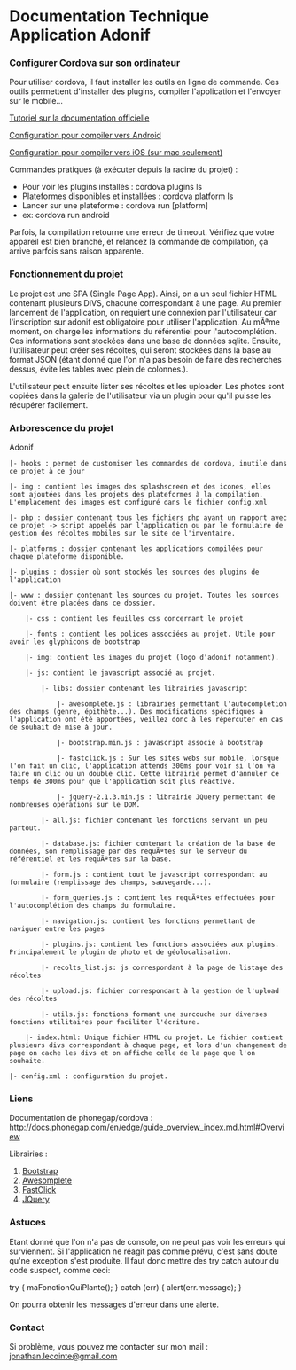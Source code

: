 # Documentation Technique Application Adonif #

### Configurer Cordova sur son ordinateur

Pour utiliser cordova, il faut installer les outils en ligne de commande. Ces outils permettent d'installer des plugins,
compiler l'application et l'envoyer sur le mobile...

[Tutoriel sur la documentation officielle](http://docs.phonegap.com/en/edge/guide_cli_index.md.html#The%20Command-Line%20Interface)

[Configuration pour compiler vers Android](http://docs.phonegap.com/en/edge/guide_platforms_android_index.md.html#Android%20Platform%20Guide)

[Configuration pour compiler vers iOS (sur mac seulement)](http://docs.phonegap.com/en/edge/guide_platforms_ios_index.md.html#iOS%20Platform%20Guide)

Commandes pratiques (à exécuter depuis la racine du projet) :

- Pour voir les plugins installés : cordova plugins ls
- Plateformes disponibles et installées : cordova platform ls
- Lancer sur une plateforme : cordova run [platform]
- ex: cordova run android

Parfois, la compilation retourne une erreur de timeout. Vérifiez que votre appareil est bien branché, et relancez la commande de compilation, ça arrive parfois sans raison apparente.

### Fonctionnement du projet
Le projet est une SPA (Single Page App). Ainsi, on a un seul fichier HTML contenant plusieurs DIVS, chacune correspondant à une page. Au premier lancement de l'application, on requiert une connexion par l'utilisateur car l'inscription sur adonif est 
obligatoire pour utiliser l'application. Au mÃªme moment, on charge les informations du référentiel pour l'autocomplétion.
Ces informations sont stockées dans une base de données sqlite. Ensuite, l'utilisateur peut créer ses récoltes, qui seront
stockées dans la base au format JSON (étant donné que l'on n'a pas besoin de faire des recherches dessus, évite les tables avec plein de colonnes.).

L'utilisateur peut ensuite lister ses récoltes et les uploader. Les photos sont copiées dans la galerie de l'utilisateur via un plugin pour qu'il puisse les récupérer facilement. 

### Arborescence du projet

Adonif

	|- hooks : permet de customiser les commandes de cordova, inutile dans ce projet à ce jour

	|- img : contient les images des splashscreen et des icones, elles sont ajoutées dans les projets des plateformes à la compilation. L'emplacement des images est configuré dans le fichier config.xml

	|- php : dossier contenant tous les fichiers php ayant un rapport avec ce projet -> script appelés par l'application ou par le formulaire de gestion des récoltes mobiles sur le site de l'inventaire.

	|- platforms : dossier contenant les applications compilées pour chaque plateforme disponible.

	|- plugins : dossier où sont stockés les sources des plugins de l'application

	|- www : dossier contenant les sources du projet. Toutes les sources doivent être placées dans ce dossier.
		
		|- css : contient les feuilles css concernant le projet
		
		|- fonts : contient les polices associées au projet. Utile pour avoir les glyphicons de bootstrap
		
		|- img: contient les images du projet (logo d'adonif notamment).
		
		|- js: contient le javascript associé au projet.
			
			|- libs: dossier contenant les librairies javascript
				
				|- awesomplete.js : librairies permettant l'autocomplétion des champs (genre, épithète...). Des modifications spécifiques à l'application ont été apportées, veillez donc à les répercuter en cas de souhait de mise à jour.
				
				|- bootstrap.min.js : javascript associé à bootstrap
				
				|- fastclick.js : Sur les sites webs sur mobile, lorsque l'on fait un clic, l'application attends 300ms pour voir si l'on va faire un clic ou un double clic. Cette librairie permet d'annuler ce temps de 300ms pour que l'application soit plus réactive.
				
				|- jquery-2.1.3.min.js : librairie JQuery permettant de nombreuses opérations sur le DOM.
			
			|- all.js: fichier contenant les fonctions servant un peu partout.
			
			|- database.js: fichier contenant la création de la base de données, son remplissage par des requÃªtes sur le serveur du référentiel et les requÃªtes sur la base.
			
			|- form.js : contient tout le javascript correspondant au formulaire (remplissage des champs, sauvegarde...).
			
			|- form_queries.js : contient les requÃªtes effectuées pour l'autocomplétion des champs du formulaire.
			
			|- navigation.js: contient les fonctions permettant de naviguer entre les pages
			
			|- plugins.js: contient les fonctions associées aux plugins. Principalement le plugin de photo et de géolocalisation.
			
			|- recolts_list.js: js correspondant à la page de listage des récoltes
			
			|- upload.js: fichier correspondant à la gestion de l'upload des récoltes
			
			|- utils.js: fonctions formant une surcouche sur diverses fonctions utilitaires pour faciliter l'écriture.

		|- index.html: Unique fichier HTML du projet. Le fichier contient plusieurs divs correspondant à chaque page, et lors d'un changement de page on cache les divs et on affiche celle de la page que l'on souhaite.

	|- config.xml : configuration du projet.

### Liens

Documentation de phonegap/cordova : http://docs.phonegap.com/en/edge/guide_overview_index.md.html#Overview

Librairies :
1. [Bootstrap](http://getbootstrap.com/)
2. [Awesomplete](https://leaverou.github.io/awesomplete/)
3. [FastClick](https://github.com/ftlabs/fastclick)
4. [JQuery](https://jquery.com/)

### Astuces

Etant donné que l'on n'a pas de console, on ne peut pas voir les erreurs qui surviennent. Si l'application ne réagit pas comme prévu, c'est sans doute qu'ne exception s'est produite. Il faut donc mettre des try catch autour du code suspect, comme ceci:

try {
	maFonctionQuiPlante();
} catch (err) {
	alert(err.message);
}

On pourra obtenir les messages d'erreur dans une alerte.

### Contact

Si problème, vous pouvez me contacter sur mon mail :
	jonathan.lecointe@gmail.com